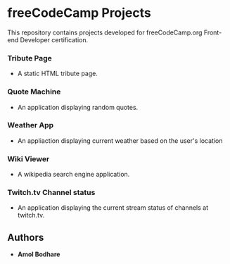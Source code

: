 # freeCodeCamp Projects
  This repository contains projects developed for freeCodeCamp.org Front-end Developer certification. 
  

### Tribute Page

* A static HTML tribute page. 

### Quote Machine

* An application displaying random quotes.

### Weather App

* An appliaction displaying current weather based on the user's location

### Wiki Viewer

* A wikipedia search engine application.

### Twitch.tv Channel status

* An application displaying the current stream status of channels at twitch.tv.

## Authors

* **Amol Bodhare**  

